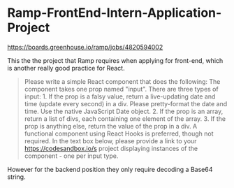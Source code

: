 # Ramp-FrontEnd-Intern-Application-Project
https://boards.greenhouse.io/ramp/jobs/4820594002

This the the project that Ramp requires when applying for front-end, which is another really good practice for React.

>Please write a simple React component that does the following: The component takes one prop named "input". There are three types of input: 1. If the prop is a falsy value, return a live-updating date and time (update every second) in a div. Please pretty-format the date and time. Use the native JavaScript Date object. 2. If the prop is an array, return a list of divs, each containing one element of the array. 3. If the prop is anything else, return the value of the prop in a div. A functional component using React Hooks is preferred, though not required. In the text box below, please provide a link to your https://codesandbox.io/s project displaying instances of the component - one per input type. 

However for the backend position they only require decoding a Base64 string.
